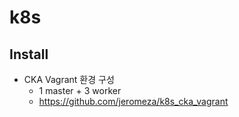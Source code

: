 # k8s

## Install
- CKA Vagrant 환경 구성 
  - 1 master + 3 worker
  - https://github.com/jeromeza/k8s_cka_vagrant



